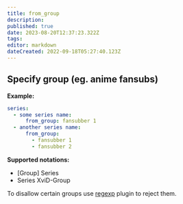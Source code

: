 ```yaml
---
title: from_group
description: 
published: true
date: 2023-08-20T12:37:23.322Z
tags: 
editor: markdown
dateCreated: 2022-09-18T05:27:40.123Z
---
```


## Specify group (eg. anime fansubs)

**Example:**

```yaml
series:
  - some series name:
      from_group: fansubber 1
  - another series name:
      from_group:
        - fansubber 1
        - fansubber 2
```

**Supported notations:**

 * [Group] Series
 * Series XviD-Group

To disallow certain groups use [regexp](/Plugins/regexp) plugin to reject them.
